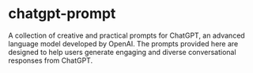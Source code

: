 # chatgpt-prompt
A collection of creative and practical prompts for ChatGPT, an advanced language model developed by OpenAI. The prompts provided here are designed to help users generate engaging and diverse conversational responses from ChatGPT.

